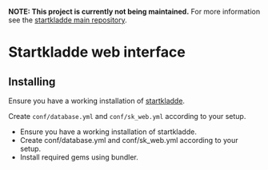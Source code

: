 **NOTE: This project is currently not being maintained.**
For more information see the [startkladde main repository][startkladde].

# Startkladde web interface

## Installing

Ensure you have a working installation of [startkladde][startkladde].

Create `conf/database.yml` and `conf/sk_web.yml` according to your setup.

* Ensure you have a working installation of startkladde.
* Create conf/database.yml and conf/sk\_web.yml according to your setup.
* Install required gems using bundler.

[startkladde]: https://github.com/startkladde/startkladde
